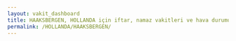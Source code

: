 ```yaml
---
layout: vakit_dashboard
title: HAAKSBERGEN, HOLLANDA için iftar, namaz vakitleri ve hava durumu - ilçe/eyalet seç
permalink: /HOLLANDA/HAAKSBERGEN/
---
```


<script type="text/javascript">
  var GLOBAL_COUNTRY = 'HOLLANDA';
  var GLOBAL_CITY = 'HAAKSBERGEN';
  var GLOBAL_STATE = '';
  var lat = 72;
  var lon = 21;
</script>
